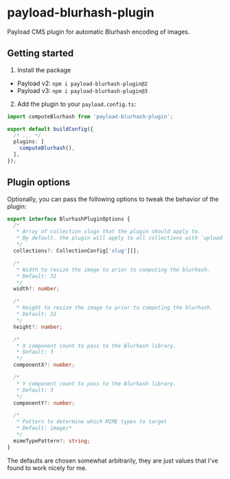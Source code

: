 # payload-blurhash-plugin

Payload CMS plugin for automatic Blurhash encoding of images.

## Getting started

1. Install the package

- Payload v2: `npm i payload-blurhash-plugin@2`
- Payload v3: `npm i payload-blurhash-plugin@3`

2. Add the plugin to your `payload.config.ts`:

```ts
import computeBlurhash from 'payload-blurhash-plugin';

export default buildConfig({
  /* ... */
  plugins: [
    computeBlurhash(),
  ],
});
```

## Plugin options

Optionally, you can pass the following options to tweak the behavior of the plugin:

```ts
export interface BlurhashPluginOptions {
  /*
   * Array of collection slugs that the plugin should apply to.
   * By default, the plugin will apply to all collections with `upload` properties.
   */
  collections?: CollectionConfig['slug'][];

  /*
   * Width to resize the image to prior to computing the blurhash.
   * Default: 32
   */
  width?: number;

  /*
   * Height to resize the image to prior to computing the blurhash.
   * Default: 32
   */
  height?: number;

  /*
   * X component count to pass to the Blurhash library.
   * Default: 3
   */
  componentX?: number;

  /*
   * Y component count to pass to the Blurhash library.
   * Default: 3
   */
  componentY?: number;

  /*
   * Pattern to determine which MIME types to target
   * Default: image/*
   */
  mimeTypePattern?: string;
}
```

The defaults are chosen somewhat arbitrarily, they are just values that I've found to work nicely for me.
